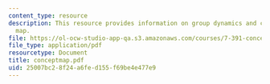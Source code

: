 ```yaml
---
content_type: resource
description: This resource provides information on group dynamics and creating a concept
  map.
file: https://ol-ocw-studio-app-qa.s3.amazonaws.com/courses/7-391-concept-centered-teaching-spring-2006/25007bc28f24a6fed155f69be4e477e9_conceptmap.pdf
file_type: application/pdf
resourcetype: Document
title: conceptmap.pdf
uid: 25007bc2-8f24-a6fe-d155-f69be4e477e9
---
```

